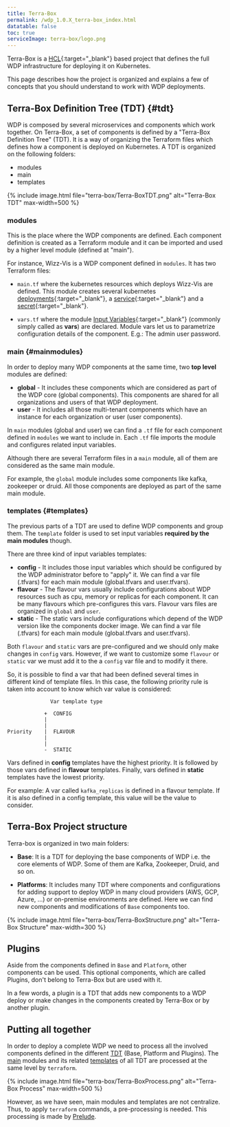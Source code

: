 ```yaml
---
title: Terra-Box
permalink: /wdp_1.0.X_terra-box_index.html
datatable: false
toc: true
serviceImage: terra-box/logo.png
---
```


Terra-Box is a [HCL](https://github.com/hashicorp/hcl){:target="_blank"} based project that defines the full WDP infrastructure for deploying it on Kubernetes.

This page describes how the project is organized and explains a few of concepts that you should understand to work with WDP deployments.

## Terra-Box Definition Tree (TDT) {#tdt}

WDP is composed by several microservices and components which work together. On Terra-Box, a set of components is defined by a "Terra-Box Definition Tree" (TDT). It is a way of organizing the Terraform files which defines how a component is deployed on Kubernetes. A TDT is organized on the following folders:

* modules
* main
* templates

{% include image.html file="terra-box/Terra-BoxTDT.png" alt="Terra-Box TDT" max-width=500 %}

### modules

This is the place where the WDP components are defined. Each component definition is created as a Terraform module and it can be imported and used by a higher level module (defined at "main").

For instance, Wizz-Vis is a WDP component defined in `modules`. It has two Terraform files:

* `main.tf` where the kubernetes resources which deploys Wizz-Vis are defined. This module creates several kubernetes [deployments](https://kubernetes.io/docs/concepts/workloads/controllers/deployment){:target="_blank"}, a [service](https://kubernetes.io/docs/concepts/services-networking/service/){:target="_blank"} and a [secret](https://kubernetes.io/docs/concepts/configuration/secret){:target="_blank"}.

* `vars.tf` where the module [Input Variables](https://learn.hashicorp.com/terraform/getting-started/variables){:target="_blank"} (commonly simply called as **vars**) are declared. Module vars let us to parametrize configuration details of the component. E.g.: The admin user password.

### main {#mainmodules}

In order to deploy many WDP components at the same time, two **top level** modules are defined:

* **global** - It includes these components which are considered as part of the WDP core (global components). This components are shared for all organizations and users of that WDP deployment.
* **user** - It includes all those multi-tenant components which have an instance for each organization or user (user components).

In `main` modules (global and user) we can find a `.tf` file for each component defined in `modules` we want to include in. Each `.tf` file imports the module and configures related input variables.

Although there are several Terraform files in a `main` module, all of them are considered as the same main module.

For example, the `global` module includes some components like kafka, zookeeper or druid. All those components are deployed as part of the same main module.

### templates {#templates}

The previous parts of a TDT are used to define WDP components and group them. The `template` folder is used to set input variables **required by the main modules** though.

There are three kind of input variables templates:
* **config** - It includes those input variables which should be configured by the WDP administrator before to "apply" it. We can find a var file (.tfvars) for each main module (global.tfvars and user.tfvars).
* **flavour** - The flavour vars usually include configurations about WDP resources such as cpu, memory or replicas for each component. It can be many flavours which pre-configures this vars. Flavour vars files are organized in `global` and `user`.
* **static** - The static vars include configurations which depend of the WDP version like the components docker image. We can find a var file (.tfvars) for each main module (global.tfvars and user.tfvars).

Both `flavour` and `static` vars are pre-configured and we should only make changes in `config` vars. However, if we want to customize some `flavour` or `static` var we must add it to the a `config` var file and to modify it there.

So, it is possible to find a var that had been defined several times in different kind of template files. In this case, the following priority rule is taken into account to know which var value is considered:

```
              Var template type

            +  CONFIG
            |
            |
Priority    |  FLAVOUR
            |
            |
            -  STATIC
```

Vars defined in **config** templates have the highest priority. It is followed by those vars defined in **flavour** templates. Finally, vars defined in **static** templates have the lowest priority.

For example: A var called `kafka_replicas` is defined in a flavour template. If it is also defined in a config template, this value will be the value to consider.

## Terra-Box Project structure

Terra-box is organized in two main folders:

* **Base**: It is a TDT for deploying the base components of WDP i.e. the core elements of WDP. Some of them are Kafka, Zookeeper, Druid, and so on.

* **Platforms**: It includes many TDT where components and configurations for adding support to deploy WDP in many cloud providers (AWS, GCP, Azure, ...) or on-premise environments are defined. Here we can find new components and modifications of `Base` components too.

{% include image.html file="terra-box/Terra-BoxStructure.png" alt="Terra-Box Structure" max-width=300 %}

## Plugins

Aside from the components defined in `Base` and `Platform`, other components can be used. This optional components, which are called Plugins, don't belong to Terra-Box but are used with it.

In a few words, a plugin is a TDT that adds new components to a WDP deploy or make changes in the components created by Terra-Box or by another plugin.

## Putting all together

In order to deploy a complete WDP we need to process all the involved components defined in the different [TDT](#tdt) (Base, Platform and Plugins). The [main](#mainmodules) modules and its related [templates](#templates) of all TDT are processed at the same level by `terraform`.

{% include image.html file="terra-box/Terra-BoxProcess.png" alt="Terra-Box Process" max-width=500 %}

However, as we have seen, main modules and templates are not centralize. Thus, to apply `terraform` commands, a pre-processing is needed. This processing is made by [Prelude](wdp_1.0.X_wizzie_prelude_index.html).
